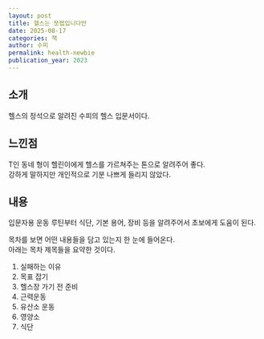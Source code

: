 ```yaml
---
layout: post
title: 헬스는 쪼렙입니다만
date: 2025-08-17
categories: 책
author: 수피
permalink: health-newbie
publication_year: 2023
---
```


## 소개

헬스의 정석으로 알려진 수피의 헬스 입문서이다.

## 느낀점

T인 동네 형이 헬린이에게 헬스를 가르쳐주는 톤으로 알려주어 좋다.<br>
강하게 말하지만 개인적으로 기분 나쁘게 들리지 않았다.

## 내용

입문자용 운동 루틴부터 식단, 기본 용어, 장비 등을 알려주어서 초보에게 도움이 된다.

목차를 보면 어떤 내용들을 담고 있는지 한 눈에 들어온다.<br>
아래는 목차 제목들을 요약한 것이다.

1. 실패하는 이유
2. 목표 잡기
3. 헬스장 가기 전 준비
4. 근력운동
5. 유산소 운동
6. 영양소
7. 식단
